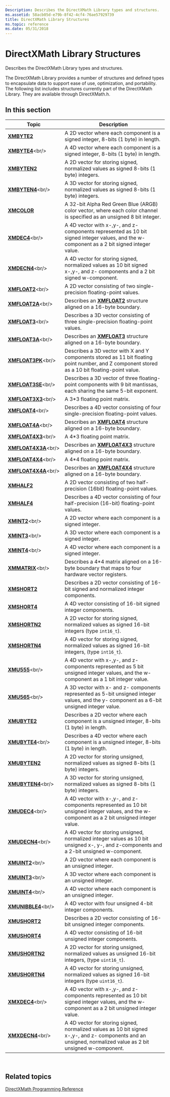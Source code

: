 ```yaml
---
Description: Describes the DirectXMath Library types and structures.
ms.assetid: 58acb05d-e79b-8f42-4cf4-76ae57929739
title: DirectXMath Library Structures
ms.topic: reference
ms.date: 05/31/2018
---
```


# DirectXMath Library Structures

Describes the DirectXMath Library types and structures.

The DirectXMath Library provides a number of structures and defined types to encapsulate data to support ease of use, optimization, and portability. The following list includes structures currently part of the DirectXMath Library. They are available through DirectXMath.h.

## In this section



| Topic                                         | Description                                                                                                                                                              |
|-----------------------------------------------|--------------------------------------------------------------------------------------------------------------------------------------------------------------------------|
| [**XMBYTE2**](/windows/desktop/api/DirectXPackedVector/ns-directxpackedvector-xmbyte2)<br/>         | A 2D vector where each component is a signed integer, 8-bits (1 byte) in length.<br/>                                                                              |
| [**XMBYTE4**](https://msdn.microsoft.com/library/Ee419276(v=VS.85).aspx)<br/>         | A 4D vector where each component is a signed integer, 8-bits (1 byte) in length. <br/>                                                                             |
| [**XMBYTEN2**](/windows/desktop/api/DirectXPackedVector/ns-directxpackedvector-xmbyten2)<br/>       | A 2D vector for storing signed, normalized values as signed 8-bits (1 byte) integers.<br/>                                                                         |
| [**XMBYTEN4**](https://msdn.microsoft.com/library/Ee419284(v=VS.85).aspx)<br/>       | A 3D vector for storing signed, normalized values as signed 8-bits (1 byte) integers. <br/>                                                                        |
| [**XMCOLOR**](/windows/desktop/api/DirectXPackedVector/ns-directxpackedvector-xmcolor)<br/>         | A 32-bit Alpha Red Green Blue (ARGB) color vector, where each color channel is specified as an unsigned 8 bit integer.<br/>                                        |
| [**XMDEC4**](https://msdn.microsoft.com/library/Ee419431(v=VS.85).aspx)<br/>           | A 4D vector with x-,y-, and z- components represented as 10 bit signed integer values, and the w-component as a 2 bit signed integer value. <br/>                  |
| [**XMDECN4**](https://msdn.microsoft.com/library/Ee419440(v=VS.85).aspx)<br/>         | A 4D vector for storing signed, normalized values as 10 bit signed x-,y-, and z- components and a 2 bit signed w-component. <br/>                                  |
| [**XMFLOAT2**](https://msdn.microsoft.com/library/Ee419468(v=VS.85).aspx)<br/>       | A 2D vector consisting of two single-precision floating-point values.<br/>                                                                                         |
| [**XMFLOAT2A**](https://msdn.microsoft.com/library/Ee419469(v=VS.85).aspx)<br/>     | Describes an [**XMFLOAT2**](https://msdn.microsoft.com/library/Ee419468(v=VS.85).aspx) structure aligned on a 16-byte boundary.<br/>                                                                            |
| [**XMFLOAT3**](https://msdn.microsoft.com/library/Ee419475(v=VS.85).aspx)<br/>       | Describes a 3D vector consisting of three single-precision floating-point values.<br/>                                                                             |
| [**XMFLOAT3A**](https://msdn.microsoft.com/library/Ee419476(v=VS.85).aspx)<br/>     | Describes an [**XMFLOAT3**](https://msdn.microsoft.com/library/Ee419475(v=VS.85).aspx) structure aligned on a 16-byte boundary.<br/>                                                                            |
| [**XMFLOAT3PK**](https://msdn.microsoft.com/library/Ee419478(v=VS.85).aspx)<br/>   | Describes a 3D vector with X and Y components stored as 11 bit floating point number, and Z component stored as a 10 bit floating-point value. <br/>               |
| [**XMFLOAT3SE**](https://msdn.microsoft.com/library/Ee419489(v=VS.85).aspx)<br/>   | Describes a 3D vector of three floating-point components with 9 bit mantissas, each sharing the same 5-bit exponent. <br/>                                         |
| [**XMFLOAT3X3**](https://msdn.microsoft.com/library/Ee419511(v=VS.85).aspx)<br/>   | A 3\*3 floating point matrix.<br/>                                                                                                                                 |
| [**XMFLOAT4**](https://msdn.microsoft.com/library/Ee419608(v=VS.85).aspx)<br/>       | Describes a 4D vector consisting of four single-precision floating-point values. <br/>                                                                             |
| [**XMFLOAT4A**](https://msdn.microsoft.com/library/Ee419609(v=VS.85).aspx)<br/>     | Describes an [**XMFLOAT4**](https://msdn.microsoft.com/library/Ee419608(v=VS.85).aspx) structure aligned on a 16-byte boundary.<br/>                                                                            |
| [**XMFLOAT4X3**](https://msdn.microsoft.com/library/Ee419611(v=VS.85).aspx)<br/>   | A 4\*3 floating point matrix.<br/>                                                                                                                                 |
| [**XMFLOAT4X3A**](https://msdn.microsoft.com/library/Ee419612(v=VS.85).aspx)<br/> | Describes an [**XMFLOAT4X3**](https://msdn.microsoft.com/library/Ee419611(v=VS.85).aspx) structure aligned on a 16-byte boundary.<br/>                                                                        |
| [**XMFLOAT4X4**](https://msdn.microsoft.com/library/Ee419621(v=VS.85).aspx)<br/>   | A 4\*4 floating point matrix.<br/>                                                                                                                                 |
| [**XMFLOAT4X4A**](https://msdn.microsoft.com/library/Ee419623(v=VS.85).aspx)<br/> | Describes an [**XMFLOAT4X4**](https://msdn.microsoft.com/library/Ee419621(v=VS.85).aspx) structure aligned on a 16-byte boundary.<br/>                                                                        |
| [**XMHALF2**](/windows/desktop/api/DirectXPackedVector/ns-directxpackedvector-xmhalf2)<br/>         | A 2D vector consisting of two half-precision (16bit) floating-point values. <br/>                                                                                  |
| [**XMHALF4**](/windows/desktop/api/DirectXPackedVector/ns-directxpackedvector-xmhalf4)<br/>         | Describes a 4D vector consisting of four half-precision (16-bit) floating-point values. <br/>                                                                      |
| [**XMINT2**](https://msdn.microsoft.com/library/Hh404654(v=VS.85).aspx)<br/>           | A 2D vector where each component is a signed integer.<br/>                                                                                                         |
| [**XMINT3**](https://msdn.microsoft.com/library/Hh404659(v=VS.85).aspx)<br/>           | A 3D vector where each component is a signed integer.<br/>                                                                                                         |
| [**XMINT4**](https://msdn.microsoft.com/library/Hh404664(v=VS.85).aspx)<br/>           | A 4D vector where each component is a signed integer.<br/>                                                                                                         |
| [**XMMATRIX**](https://msdn.microsoft.com/library/Ee419959(v=VS.85).aspx)<br/>       | Describes a 4\*4 matrix aligned on a 16-byte boundary that maps to four hardware vector registers.<br/>                                                            |
| [**XMSHORT2**](/windows/desktop/api/DirectXPackedVector/ns-directxpackedvector-xmshort2)<br/>       | Describes a 2D vector consisting of 16-bit signed and normalized integer components. <br/>                                                                         |
| [**XMSHORT4**](/windows/desktop/api/DirectXPackedVector/ns-directxpackedvector-xmshort4)<br/>       | A 4D vector consisting of 16-bit signed integer components. <br/>                                                                                                  |
| [**XMSHORTN2**](/windows/desktop/api/DirectXPackedVector/ns-directxpackedvector-xmshortn2)<br/>     | A 2D vector for storing signed, normalized values as signed 16-bit integers (type `int16_t`). <br/>                                                                |
| [**XMSHORTN4**](/windows/desktop/api/DirectXPackedVector/ns-directxpackedvector-xmshortn4)<br/>     | A 4D vector for storing signed, normalized values as signed 16-bit integers, (type `int16_t`). <br/>                                                               |
| [**XMU555**](https://msdn.microsoft.com/library/Ee420402(v=VS.85).aspx)<br/>           | A 4D vector with x-,y-, and z- components represented as 5 bit unsigned integer values, and the w-component as a 1 bit integer value. <br/>                        |
| [**XMU565**](https://msdn.microsoft.com/library/Ee420413(v=VS.85).aspx)<br/>           | A 3D vector with x- and z- components represented as 5-bit unsigned integer values, and the y- component as a 6-bit unsigned integer value.<br/>                   |
| [**XMUBYTE2**](/windows/desktop/api/DirectXPackedVector/ns-directxpackedvector-xmubyte2)<br/>       | Describes a 2D vector where each component is a unsigned integer, 8-bits (1 byte) in length.<br/>                                                                  |
| [**XMUBYTE4**](https://msdn.microsoft.com/library/Ee420424(v=VS.85).aspx)<br/>       | Describes a 4D vector where each component is a unsigned integer, 8-bits (1 byte) in length. <br/>                                                                 |
| [**XMUBYTEN2**](/windows/desktop/api/DirectXPackedVector/ns-directxpackedvector-xmubyten2)<br/>     | A 2D vector for storing unsigned, normalized values as signed 8-bits (1 byte) integers.<br/>                                                                       |
| [**XMUBYTEN4**](https://msdn.microsoft.com/library/Ee420492(v=VS.85).aspx)<br/>     | A 3D vector for storing unsigned, normalized values as signed 8-bits (1 byte) integers. <br/>                                                                      |
| [**XMUDEC4**](https://msdn.microsoft.com/library/Ee420508(v=VS.85).aspx)<br/>         | A 4D vector with x-,y-, and z- components represented as 10 bit unsigned integer values, and the w-component as a 2 bit unsigned integer value. <br/>              |
| [**XMUDECN4**](https://msdn.microsoft.com/library/Ee420527(v=VS.85).aspx)<br/>       | A 4D vector for storing unsigned, normalized integer values as 10 bit unsigned x-, y-, and z-components and a 2-bit unsigned w-component. <br/>                    |
| [**XMUINT2**](https://msdn.microsoft.com/library/Hh404745(v=VS.85).aspx)<br/>         | A 2D vector where each component is an unsigned integer.<br/>                                                                                                      |
| [**XMUINT3**](https://msdn.microsoft.com/library/Hh404750(v=VS.85).aspx)<br/>         | A 3D vector where each component is an unsigned integer.<br/>                                                                                                      |
| [**XMUINT4**](https://msdn.microsoft.com/library/Hh404755(v=VS.85).aspx)<br/>         | A 4D vector where each component is an unsigned integer.<br/>                                                                                                      |
| [**XMUNIBBLE4**](https://msdn.microsoft.com/library/Ee420614(v=VS.85).aspx)<br/>   | A 4D vector with four unsigned 4-bit integer components. <br/>                                                                                                     |
| [**XMUSHORT2**](/windows/desktop/api/DirectXPackedVector/ns-directxpackedvector-xmushort2)<br/>     | Describes a 2D vector consisting of 16-bit unsigned integer components. <br/>                                                                                      |
| [**XMUSHORT4**](/windows/desktop/api/DirectXPackedVector/ns-directxpackedvector-xmushort4)<br/>     | A 4D vector consisting of 16-bit unsigned integer components. <br/>                                                                                                |
| [**XMUSHORTN2**](/windows/desktop/api/DirectXPackedVector/ns-directxpackedvector-xmushortn2)<br/>   | A 2D vector for storing unsigned, normalized values as unsigned 16-bit integers, (type `uint16_t`). <br/>                                                          |
| [**XMUSHORTN4**](/windows/desktop/api/DirectXPackedVector/ns-directxpackedvector-xmushortn4)<br/>   | A 4D vector for storing unsigned, normalized values as signed 16-bit integers (type `uint16_t`). <br/>                                                             |
| [**XMXDEC4**](https://msdn.microsoft.com/library/Ee421399(v=VS.85).aspx)<br/>         | A 4D vector with x-,y-, and z- components represented as 10 bit signed integer values, and the w-component as a 2 bit unsigned integer value. <br/>                |
| [**XMXDECN4**](https://msdn.microsoft.com/library/Ee421408(v=VS.85).aspx)<br/>       | A 4D vector for storing signed, normalized values as 10 bit signed x-,y-, and z- components and an unsigned, normalized value as 2 bit unsigned w-component. <br/> |



 

## Related topics

<dl> <dt>

[DirectXMath Programming Reference](ovw-xnamath-reference.md)
</dt> </dl>

 

 




